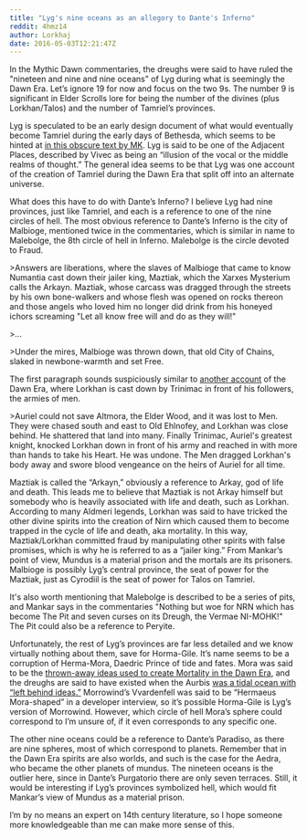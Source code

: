 ```yaml
---
title: "Lyg's nine oceans as an allegory to Dante's Inferno"
reddit: 4hmz14
author: Lorkhaj
date: 2016-05-03T12:21:47Z
---
```


In the Mythic Dawn commentaries, the dreughs were said to have ruled the "nineteen and nine and nine oceans" of Lyg during what is seemingly the Dawn Era. Let’s ignore 19 for now and focus on the two 9s. The number 9 is significant in Elder Scrolls lore for being the number of the divines (plus Lorkhan/Talos) and the number of Tamriel’s provinces.

Lyg is speculated to be an early design document of what would eventually become Tamriel during the early days of Bethesda, which seems to be hinted at [in this obscure text by MK]( http://teslore.wikia.com/wiki/On_The_Origin_of_the_Name_Lyg). Lyg is said to be one of the Adjacent Places, described by Vivec as being an “illusion of the vocal or the middle realms of thought.” The general idea seems to be that Lyg was one account of the creation of Tamriel during the Dawn Era that split off into an alternate universe.

What does this have to do with Dante’s Inferno? I believe Lyg had nine provinces, just like Tamriel, and each is a reference to one of the nine circles of hell. 
The most obvious reference to Dante’s Inferno is the city of Malbioge, mentioned twice in the commentaries, which is similar in name to Malebolge, the 8th circle of hell in Inferno. Malebolge is the circle devoted to Fraud.

&gt;Answers are liberations, where the slaves of Malbioge that came to know Numantia cast down their jailer king, Maztiak, which the Xarxes Mysterium calls the Arkayn. Maztiak, whose carcass was dragged through the streets by his own bone-walkers and whose flesh was opened on rocks thereon and those angels who loved him no longer did drink from his honeyed ichors screaming "Let all know free will and do as they will!"

&gt;…

&gt;Under the mires, Malbioge was thrown down, that old City of Chains, slaked in newbone-warmth and set Free.

The first paragraph sounds suspiciously similar to [another account]( http://www.uesp.net/wiki/Lore:The_Monomyth) of the Dawn Era, where Lorkhan is cast down by Trinimac in front of his followers, the armies of men. 

&gt;Auriel could not save Altmora, the Elder Wood, and it was lost to Men. They were chased south and east to Old Ehlnofey, and Lorkhan was close behind. He shattered that land into many. Finally Trinimac, Auriel's greatest knight, knocked Lorkhan down in front of his army and reached in with more than hands to take his Heart. He was undone. The Men dragged Lorkhan's body away and swore blood vengeance on the heirs of Auriel for all time.

Maztiak is called the “Arkayn,” obviously a reference to Arkay, god of life and death. This leads me to believe that Maztiak is not Arkay himself but somebody who is heavily associated with life and death, such as Lorkhan. According to many Aldmeri legends, Lorkhan was said to have tricked the other divine spirits into the creation of Nirn which caused them to become trapped in the cycle of life and death, aka mortality. In this way, Maztiak/Lorkhan committed fraud by manipulating other spirits with false promises, which is why he is referred to as a “jailer king.” From Mankar’s point of view, Mundus is a material prison and the mortals are its prisoners. Malbioge is possibly Lyg’s central province, the seat of power for the Maztiak, just as Cyrodiil is the seat of power for Talos on Tamriel.

It's also worth mentioning that Malebolge is described to be a series of pits, and Mankar says in the commentaries "Nothing but woe for NRN which has become The Pit and seven curses on its Dreugh, the Vermae NI-MOHK!" The Pit could also be a reference to Peryite.

Unfortunately, the rest of Lyg’s provinces are far less detailed and we know virtually nothing about them, save for Horma-Gile. It’s name seems to be a corruption of Herma-Mora, Daedric Prince of tide and fates. Mora was said to be the [thrown-away ideas used to create Mortality in the Dawn Era]( http://www.imperial-library.info/content/imperial-census-daedra-lords), and the dreughs are said to have existed when the Aurbis [was a tidal ocean with “left behind ideas.”]( http://forums.bethsoft.com/topic/1209015-dreughs/?p=18273074) Morrowind’s Vvardenfell was said to be “Hermaeus Mora-shaped” in a developer interview, so it’s possible Horma-Gile is Lyg’s version of Morrowind. However, which circle of hell Mora’s sphere could correspond to I’m unsure of, if it even corresponds to any specific one.

The other nine oceans could be a reference to Dante’s Paradiso, as there are nine spheres, most of which correspond to planets. Remember that in the Dawn Era spirits are also worlds, and such is the case for the Aedra, who became the other planets of mundus. The nineteen oceans is the outlier here, since in Dante’s Purgatorio there are only seven terraces. Still, it would be interesting if Lyg’s provinces symbolized hell, which would fit Mankar’s view of Mundus as a material prison.

I’m by no means an expert on 14th century literature, so I hope someone more knowledgeable than me can make more sense of this. 

